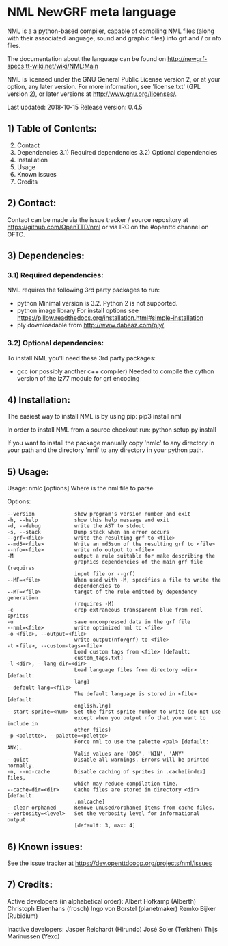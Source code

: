# NML NewGRF meta language

NML is a a python-based compiler, capable of compiling NML files (along
with their associated language, sound and graphic files) into grf
and / or nfo files.

The documentation about the language can be found on
http://newgrf-specs.tt-wiki.net/wiki/NML:Main

NML is licensed under the GNU General Public License version 2, or at
your option, any later version. For more information, see 'license.txt'
(GPL version 2), or later versions at <http://www.gnu.org/licenses/>.

Last updated:    2018-10-15
Release version: 0.4.5

## 1) Table of Contents:

2) Contact
3) Dependencies
3.1) Required dependencies
3.2) Optional dependencies
4) Installation
5) Usage
6) Known issues
7) Credits

## 2) Contact:

Contact can be made via the issue tracker / source repository at
https://github.com/OpenTTD/nml or via IRC on the
\#openttd channel on OFTC.


## 3) Dependencies:


### 3.1) Required dependencies:

NML requires the following 3rd party packages to run:
 - python
     Minimal version is 3.2. Python 2 is not supported.
 - python image library
     For install options see https://pillow.readthedocs.org/installation.html#simple-installation
 - ply
     downloadable from http://www.dabeaz.com/ply/

### 3.2) Optional dependencies:

To install NML you'll need these 3rd party packages:
 - gcc (or possibly another c++ compiler)
     Needed to compile the cython version of the lz77 module for grf encoding


## 4) Installation:

The easiest way to install NML is by using pip:
pip3 install nml

In order to install NML from a source checkout run:
python setup.py install

If you want to install the package manually copy 'nmlc' to any directory
in your path and the directory 'nml' to any directory in your python path.


## 5) Usage:

Usage: nmlc [options] <filename>
Where <filename> is the nml file to parse

Options:

    --version             show program's version number and exit
    -h, --help            show this help message and exit
    -d, --debug           write the AST to stdout
    -s, --stack           Dump stack when an error occurs
    --grf=<file>          write the resulting grf to <file>
    --md5=<file>          Write an md5sum of the resulting grf to <file>
    --nfo=<file>          write nfo output to <file>
    -M                    output a rule suitable for make describing the
                          graphics dependencies of the main grf file (requires
                          input file or --grf)
    --MF=<file>           When used with -M, specifies a file to write the
                          dependencies to
    --MT=<file>           target of the rule emitted by dependency generation
                          (requires -M)
    -c                    crop extraneous transparent blue from real sprites
    -u                    save uncompressed data in the grf file
    --nml=<file>          write optimized nml to <file>
    -o <file>, --output=<file>
                          write output(nfo/grf) to <file>
    -t <file>, --custom-tags=<file>
                          Load custom tags from <file> [default:
                          custom_tags.txt]
    -l <dir>, --lang-dir=<dir>
                          Load language files from directory <dir> [default:
                          lang]
    --default-lang=<file>
                          The default language is stored in <file> [default:
                          english.lng]
    --start-sprite=<num>  Set the first sprite number to write (do not use
                          except when you output nfo that you want to include in
                          other files)
    -p <palette>, --palette=<palette>
                          Force nml to use the palette <pal> [default: ANY].
                          Valid values are 'DOS', 'WIN', 'ANY'
    --quiet               Disable all warnings. Errors will be printed normally.
    -n, --no-cache        Disable caching of sprites in .cache[index] files,
                          which may reduce compilation time.
    --cache-dir=<dir>     Cache files are stored in directory <dir> [default:
                          .nmlcache]
    --clear-orphaned      Remove unused/orphaned items from cache files.
    --verbosity=<level>   Set the verbosity level for informational output.
                          [default: 3, max: 4]


## 6) Known issues:

See the issue tracker at https://dev.openttdcoop.org/projects/nml/issues


## 7) Credits:

Active developers (in alphabetical order):
  Albert Hofkamp (Alberth)
  Christoph Elsenhans (frosch)
  Ingo von Borstel (planetmaker)
  Remko Bijker (Rubidium)

Inactive developers:
  Jasper Reichardt (Hirundo)
  José Soler (Terkhen)
  Thijs Marinussen (Yexo)
